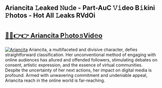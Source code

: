 ## Ariancita 𝙻eaked 𝙽u𝚍e - Part-AuC 𝚅𝚒deo B𝚒kini 𝙿hotos - Hot All 𝙻eaks RVdOi

# <h2><a href="http://ld39gsu.urlbe.top/?page=Ariancita">🔗🔗👉👉 Ariancita P𝚑oto𝚜Vid𝚎o</a></h2>

[![Ariancita](https://i.imgur.com/eBuTRDB.gif)](http://ld39gsu.urlbe.top/?page=Ariancita)
Ariancita, a multifaceted and divisive character, defies straightforward classification. Her unconventional method of engaging with online audiences has allured and offended followers, stimulating debates on consent, artistic expression, and the essence of virtual communities. Despite the uncertainty of her next actions, her impact on digital media is profound. Armed with unwavering commitment and undeniable appeal, Ariancita reach in the online world is far-reaching.
